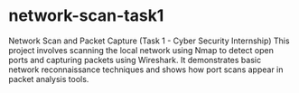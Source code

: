 # network-scan-task1
Network Scan and Packet Capture (Task 1 - Cyber Security Internship) This project involves scanning the local network using Nmap to detect open ports and capturing packets using Wireshark. It demonstrates basic network reconnaissance techniques and shows how port scans appear in packet analysis tools.
